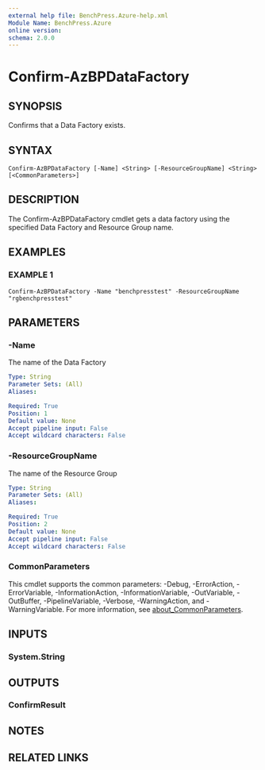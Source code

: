 ```yaml
---
external help file: BenchPress.Azure-help.xml
Module Name: BenchPress.Azure
online version:
schema: 2.0.0
---
```


# Confirm-AzBPDataFactory

## SYNOPSIS
Confirms that a Data Factory exists.

## SYNTAX

```
Confirm-AzBPDataFactory [-Name] <String> [-ResourceGroupName] <String> [<CommonParameters>]
```

## DESCRIPTION
The Confirm-AzBPDataFactory cmdlet gets a data factory using the specified Data Factory and
Resource Group name.

## EXAMPLES

### EXAMPLE 1
```
Confirm-AzBPDataFactory -Name "benchpresstest" -ResourceGroupName "rgbenchpresstest"
```

## PARAMETERS

### -Name
The name of the Data Factory

```yaml
Type: String
Parameter Sets: (All)
Aliases:

Required: True
Position: 1
Default value: None
Accept pipeline input: False
Accept wildcard characters: False
```

### -ResourceGroupName
The name of the Resource Group

```yaml
Type: String
Parameter Sets: (All)
Aliases:

Required: True
Position: 2
Default value: None
Accept pipeline input: False
Accept wildcard characters: False
```

### CommonParameters
This cmdlet supports the common parameters: -Debug, -ErrorAction, -ErrorVariable, -InformationAction, -InformationVariable, -OutVariable, -OutBuffer, -PipelineVariable, -Verbose, -WarningAction, and -WarningVariable. For more information, see [about_CommonParameters](http://go.microsoft.com/fwlink/?LinkID=113216).

## INPUTS

### System.String
## OUTPUTS

### ConfirmResult
## NOTES

## RELATED LINKS
